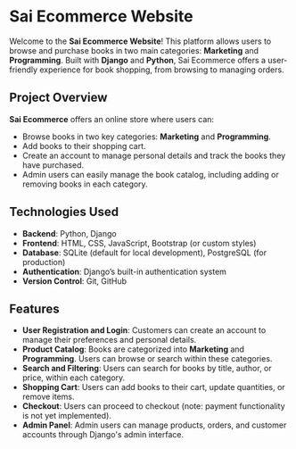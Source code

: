 # Sai Ecommerce Website

Welcome to the **Sai Ecommerce Website**! This platform allows users to browse and purchase books in two main categories: **Marketing** and **Programming**. Built with **Django** and **Python**, Sai Ecommerce offers a user-friendly experience for book shopping, from browsing to managing orders.


## Project Overview

**Sai Ecommerce** offers an online store where users can:

- Browse books in two key categories: **Marketing** and **Programming**.
- Add books to their shopping cart.
- Create an account to manage personal details and track the books they have purchased.
- Admin users can easily manage the book catalog, including adding or removing books in each category.

## Technologies Used

- **Backend**: Python, Django
- **Frontend**: HTML, CSS, JavaScript, Bootstrap (or custom styles)
- **Database**: SQLite (default for local development), PostgreSQL (for production)
- **Authentication**: Django’s built-in authentication system
- **Version Control**: Git, GitHub

## Features

- **User Registration and Login**: Customers can create an account to manage their preferences and personal details.
- **Product Catalog**: Books are categorized into **Marketing** and **Programming**. Users can browse or search within these categories.
- **Search and Filtering**: Users can search for books by title, author, or price, within each category.
- **Shopping Cart**: Users can add books to their cart, update quantities, or remove items.
- **Checkout**: Users can proceed to checkout (note: payment functionality is not yet implemented).
- **Admin Panel**: Admin users can manage products, orders, and customer accounts through Django's admin interface.




